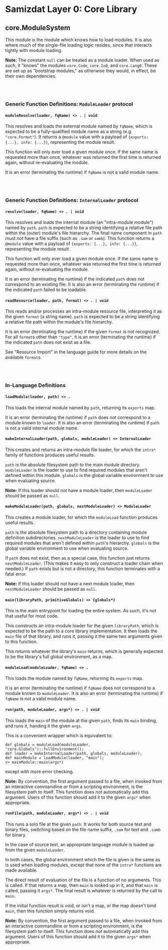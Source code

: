 Samizdat Layer 0: Core Library
==============================

core.ModuleSystem
-----------------

This module is the module which knows how to load modules. It is also
where much of the single-file loading logic resides, since that interacts
tightly with module loading.

**Note:** The constant `null` can be treated as a module loader. When used
as such, it "knows" the modules `core.Code`, `core.Io0`, and `core.Lang0`.
These are set up as "bootstrap modules," as otherwise they would, in effect,
be their own dependencies.


<br><br>
### Generic Function Definitions: `ModuleLoader` protocol

#### `moduleResolve(loader, fqName) <> . | void`

This resolves and loads the external module named by `fqName`, which is
expected to be a fully-qualified module name as a string
(e.g. `"core.Format"`). It returns a `@module` value with a payload of
`{exports: {...}, info: {...}}`, representing the module result.

This function will only ever load a given module once. If the same name
is requested more than once, whatever was returned the first time
is returned again, without re-evaluating the module.

It is an error (terminating the runtime) if `fqName` is not a valid module
name.


<br><br>
### Generic Function Definitions: `InternalLoader` protocol

#### `resolve(loader, fqName) <> . | void`

This resolves and loads the internal module (an "intra-module module")
named by `path`. `path` is expected to be a string identifying a relative
file path within the (outer) module's file hierarchy. The final name
component in `path` must *not* have a file suffix (such as `.sam` or `samb`).
This function returns a `@module` value with a payload of
`{exports: {...}, info: {...}}`, representing the module result.

This function will only ever load a given module once. If the same name
is requested more than once, whatever was returned the first time
is returned again, without re-evaluating the module.

It is an error (terminating the runtime) if the indicated `path` does not
correspond to an existing file. It is also an error (terminating the runtime)
if the indicated `path` failed to be loadable.

#### `readResource(loader, path, format) <> . | void`

This reads and/or processes an intra-module resource file, interpreting it as
the given `format` (a string name). `path` is expected to be a string
identifying a relative file path within the module's file hierarchy.

It is an error (terminating the runtime) if the given `format` is not
recognized. For all `format`s other than `"type"`, it is an error
(terminating the runtime) if the indicated `path` does not exist as a file.

See "Resource Import" in the language guide for more details on the
available `format`s.


<br><br>
### In-Language Definitions

#### `loadModule(loader, path) <> .`

This loads the internal module named by `path`, returning its `exports` map.

It is an error (terminating the runtime) if `path` does not correspond to
a module known to `loader`. It is also an error (terminating the runtime)
if `path` is not a valid internal module name.

#### `makeInternalLoader(path, globals, moduleLoader) <> InternalLoader`

This creates and returns an intra-module file loader, for which the `intra*`
family of functions produces useful results.

`path` is the absolute filesystem path to the main module directory.
`moduleLoader` is the loader to use to find required modules that aren't
defined within this module. `globals` is the global variable environment
to use when evaluating source.

**Note:** If this loader should not have a module loader, then
`moduleLoader` should be passed as `null`.

#### `makeModuleLoader(path, globals, nextModuleLoader) <> ModuleLoader`

This creates a module loader, for which the `moduleLoad` function produces
useful results.

`path` is the absolute filesystem path to a directory containing module
definition subdirectories. `nextModuleLoader` is the loader to use to find
required modules that aren't defined within `path`'s hierarchy. `globals`
is the global variable environment to use when evaluating source.

If `path` does not exist, then as a special case, this function just returns
`nextModuleLoader`. (This makes it easy to only construct a loader chain
when needed.) If `path` exists but is not a directory, this function
terminates with a fatal error.

**Note:** If this loader should not have a next module loader, then
`nextModuleLoader` should be passed as `null`.

#### `main(libraryPath, primitiveGlobals) <> {globals*}`

This is the main entrypoint for loading the entire system. As such, it's
not that useful for most code.

This constructs an intra-module loader for the given `libraryPath`, which is
expected to be the path to a core library implementation. It then loads
the `main` file of that library, and runs it, passing it the same two
arguments given to this function.

This returns whatever the library's `main` returns, which is generally
expected to be the library's full global environment, as a map.

#### `moduleLoad(moduleLoader, fqName) <> .`

This loads the module named by `fqName`, returning its `exports` map.

It is an error (terminating the runtime) if `fqName` does not correspond to
a module known to `moduleLoader`. It is also an error (terminating the runtime)
if `fqName` is not a valid module name.


#### `run(path, moduleLoader, args*) <> . | void`

This loads the `main` of the module at the given `path`, finds its
`main` binding, and runs it, handing it the given `args`.

This is a convenient wrapper which is equivalent to:

```
def globals = moduleLoad(moduleLoader, "core.Globals")::fullEnvironment();
def loader = makeInternalLoader(path, globals, moduleLoader);
def mainModule = loadModule(loader, "main");
<> mainModule::main(args*)
```

except with more error checking.

**Note:** By convention, the first argument passed to a file, when invoked
from an interactive commandline or from a scripting environment, is the
filesystem path to itself. This function does *not* automatically add this
argument. Users of this function should add it to the given `args*` when
appropriate.

#### `runFile(path, moduleLoader, args*) <> . | void`

This runs a solo file at the given `path`. It works for both source text
and binary files, switching based on the file name suffix, `.sam` for text
and `.samb` for binary.

In the case of source text, an appropriate language module is loaded up
from the given `moduleLoader`.

In both cases, the global environment which the file is given is the
same as is used when loading modules, except that none of the `intra*`
functions are made available.

The direct result of evaluation of the file is a function of no arguments.
This is called. If that returns a map, then `main` is looked up in it,
and that `main` is called, passing it `args*`. The final result is whatever
is returned by the call to `main`.

If the initial function result is void, or isn't a map, or the map doesn't
bind `main`, then this function simply returns void.

**Note:** By convention, the first argument passed to a file, when invoked
from an interactive commandline or from a scripting environment, is the
filesystem path to itself. This function does *not* automatically add this
argument. Users of this function should add it to the given `args*` when
appropriate.
